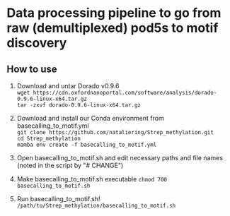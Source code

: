 # Data processing pipeline to go from raw (demultiplexed) pod5s to motif discovery

## How to use 
1. Download and untar Dorado v0.9.6                                                                                                                                                                                                                                        
`wget https://cdn.oxfordnanoportal.com/software/analysis/dorado-0.9.6-linux-x64.tar.gz`                                                                                    
`tar -zxvf dorado-0.9.6-linux-x64.tar.gz`                                                                                                                                                                                                                                          

2. Download and install our Conda environment from basecalling_to_motif.yml                                                                                                                                                                               
`git clone https://github.com/nataliering/Strep_methylation.git`                                                                                                                                                                                               
`cd Strep_methylation`                                                                                                                                                                                                                       
`mamba env create -f basecalling_to_motif.yml`                                                                                                                                                                                            

3. Open basecalling_to_motif.sh and edit necessary paths and file names (noted in the script by "# CHANGE")

4. Make basecalling_to_motif.sh executable
`chmod 700 basecalling_to_motif.sh`                                                                                                                                                                                                                                                                

6. Run basecalling_to_motif.sh!                                                                                                                                                                                                                         
`/path/to/Strep_methylation/basecalling_to_motif.sh`                                                                                                                                                                                                                  
